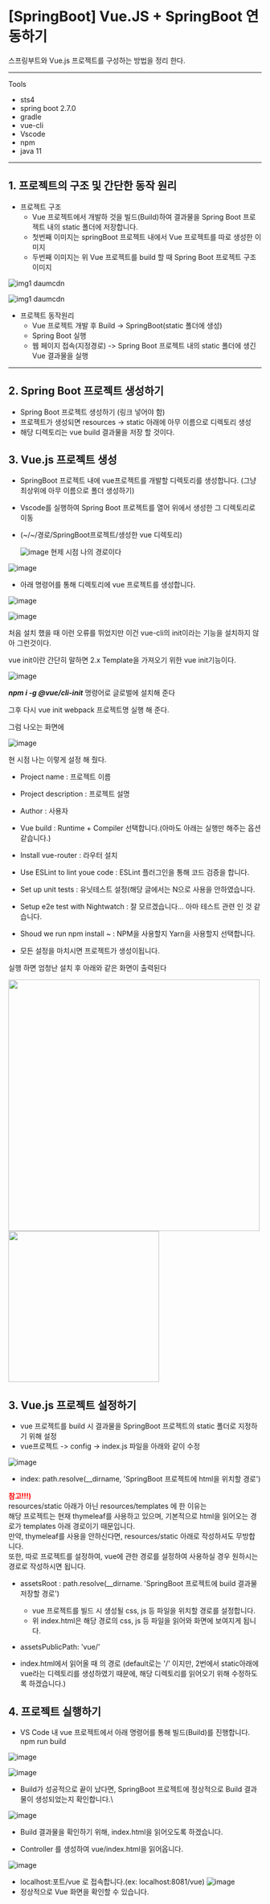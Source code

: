 # [SpringBoot] Vue.JS + SpringBoot 연동하기

스프링부트와 Vue.js 프로젝트를 구성하는 방법을 정리 한다.

-------
Tools
- sts4
- spring boot 2.7.0
- gradle 
- vue-cli
- Vscode
- npm
- java 11

-------

## 1. 프로젝트의 구조 및 간단한 동작 원리

  - 프로젝트 구조
    - Vue 프로젝트에서 개발하 것을 빌드(Build)하여 결과물을 Spring Boot 프로젝트 내의 static 폴더에 저장합니다.
    - 첫번째 이미지는 springBoot 프로젝트 내에서 Vue 프로젝트를 따로 생성한 이미지
    - 두번째 이미지는 위 Vue 프로젝트를 build 할 때 Spring Boot 프로젝트 구조 이미지

![img1 daumcdn](https://user-images.githubusercontent.com/85658845/174507784-5e9c8e55-8341-4859-8f67-579a82e6e8d9.png)

![img1 daumcdn](https://user-images.githubusercontent.com/85658845/174507793-3ab92b35-dc7c-4f41-b871-658d3edfb55c.png)

  - 프로젝트 동작원리
    - Vue 프로젝트 개발 후 Build -> SpringBoot(static 폴더에 생성)
    - Spring Boot 실행
    - 웹 페이지 접속(지정경로) -> Spring Boot 프로젝트 내의 static 폴더에 생긴 Vue 결과물을 실행

------
## 2. Spring Boot 프로젝트 생성하기
  - Spring Boot 프로젝트 생성하기 (링크 넣어야 함)
  - 프로젝트가 생성되면 resources -> static 아래에 아무 이름으로 디렉토리 생성
  - 해당 디렉토리는 vue build 결과물을 저장 할 것이다.

## 3. Vue.js 프로젝트 생성
- SpringBoot 프로젝트 내에 vue프로젝트를 개발할 디렉토리를 생성합니다. (그냥 최상위에 아무 이름으로 폴더 생성하기)
- Vscode를 실행하여 Spring Boot 프로젝트를 열어 위에서 생성한 그 디렉토리로 이동
-   (~/~/경로/SpringBoot프로젝트/생성한 vue 디렉토리)

    ![image](https://user-images.githubusercontent.com/85658845/174508227-6d8a30ae-5013-431c-9e83-0b6473fe10b4.png)
현제 시점 나의 경로이다

![image](https://user-images.githubusercontent.com/85658845/174508353-282553ea-44b4-4e67-9dd4-c20268144f7f.png)


- 아래 명령어를 통해 디렉토리에 vue 프로젝트를 생성합니다.

![image](https://user-images.githubusercontent.com/85658845/174508504-7f30860c-1643-434b-9c65-1c0e64799dcf.png)


![image](https://user-images.githubusercontent.com/85658845/174508712-fd1710db-b106-49f7-babe-4f1e4255f4b1.png)

처음 설치 했을 때 이런 오류를 뛰었지만 이건 vue-cli의 init이라는 기능을 설치하지 않아 그런것이다.

vue init이란 간단히 말하면 2.x Template을 가져오기 위한 vue init기능이다.

![image](https://user-images.githubusercontent.com/85658845/174508800-2149e4e7-e602-44b1-8fd0-7176262a5902.png)

***npm i -g @vue/cli-init*** 명령어로 글로벌에 설치해 준다

그후 다시 vue init webpack 프로젝트명 실행 해 준다.

그럼 나오는 화면에

![image](https://user-images.githubusercontent.com/85658845/174510070-b80a242a-13b0-4b6a-ba2f-1173792875ae.png)

현 시점 나는 이렇게 설정 해 줬다.

- Project name : 프로젝트 이름
- Project description : 프로젝트 설명
- Author : 사용자
- Vue build : Runtime + Compiler 선택합니다.(아마도 아래는 실행만 해주는 옵션 같습니다.)
- Install vue-router : 라우터 설치
- Use ESLint to lint youe code : ESLint 플러그인을 통해 코드 검증을 합니다.
- Set up unit tests : 유닛테스트 설정(해당 글에서는 N으로 사용을 안하였습니다.
- Setup e2e test with Nightwatch : 잘 모르겠습니다... 아마 테스트 관련 인 것 같습니다.
- Shoud we run npm install ~ : NPM을 사용할지 Yarn을 사용할지 선택합니다.

- 모든 설정을 마치시면 프로젝트가 생성이됩니다.

실행 하면 엄청난 설치 후 아래와 같은 화면이 출력된다



<img src="https://user-images.githubusercontent.com/85658845/174510758-15d6b23e-859c-4989-aa6a-ec8f7cc1d2b2.png" width=500px >

<img src="https://user-images.githubusercontent.com/85658845/174510823-8d1185a9-d05b-46a5-827f-dd4719fc7a18.png" width=300px >

## 3. Vue.js 프로젝트 설정하기
- vue 프로젝트를 build 시 결과물을 SpringBoot 프로젝트의 static 폴더로 지정하기 위해 설정
- vue프로젝트 -> config -> index.js 파일을 아래와 같이 수정

![image](https://user-images.githubusercontent.com/85658845/174510973-21e1a72b-97b7-461b-b37a-eb95b1343848.png)

- index: path.resolve(__dirname, 'SpringBoot 프로젝트에 html을 위치할 경로')

<strong style="color:red;">참고!!!)</strong>   
resources/static 아래가 아닌 resources/templates 에 한 이유는    
해당 프로젝트는 현재 thymeleaf를 사용하고 있으며, 기본적으로 html을 읽어오는 경로가 templates 아래 경로이기 때문입니다.     
만약, thymeleaf를 사용을 안하신다면, resources/static 아래로 작성하셔도 무방합니다.     
또한, 따로 프로젝트를 설정하여, vue에 관한 경로를 설정하여 사용하실 경우 원하시는 경로로 작성하시면 됩니다.   

- assetsRoot : path.resolve(__dirname. 'SpringBoot 프로젝트에 build 결과물 저장할 경로')
  - vue 프로젝트를 빌드 시 생성될 css, js 등 파일을 위치할 경로를 설정합니다.   
  - 위 index.html은 해당 경로의 css, js 등 파일을 읽어와 화면에 보여지게 됩니다.   
- assetsPublicPath: 'vue/'

- index.html에서 읽어올 때 의 경로 (default로는 '/' 이지만, 2번에서 static아래에 vue라는 디렉토리를 생성하였기 때문에, 해당 디렉토리를 읽어오기 위해 수정하도록 하겠습니다.)


## 4. 프로젝트 실행하기
- VS Code 내 vue 프로젝트에서 아래 명령어를 통해 빌드(Build)를 진행합니다.
npm run build

![image](https://user-images.githubusercontent.com/85658845/174511384-b9c0e4a9-8af4-4c78-b6e0-baaf57a9e7b5.png)

![image](https://user-images.githubusercontent.com/85658845/174511403-2579fc1a-5fd5-4378-b4d1-27ededb1c20f.png)

- Build가 성공적으로 끝이 났다면, SpringBoot 프로젝트에 정상적으로 Build 결과물이 생성되었는지 확인합니다.\

![image](https://user-images.githubusercontent.com/85658845/174511441-2b19678c-9b48-4125-9b81-d69d98224aa0.png)

- Build 결과물을 확인하기 위해, index.html을 읽어오도록 하겠습니다.

- Controller 를 생성하여 vue/index.html을 읽어옵니다.

![image](https://user-images.githubusercontent.com/85658845/174511466-25066aeb-b9cf-4a05-a559-61b693cc107d.png)

- localhost:포트/vue 로 접속합니다.(ex: localhost:8081/vue)
![image](https://user-images.githubusercontent.com/85658845/174511528-0946bb4f-6000-4600-bff8-3422e475a485.png)
- 정상적으로 Vue 화면을 확인할 수 있습니다.

